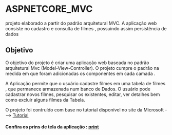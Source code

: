 # ASPNETCORE_MVC
projeto elaborado a partir do padrão arquitetural MVC. A aplicação web consiste no cadastro e consulta de filmes , possuindo assim persistência de dados


## Objetivo
O objetivo do projeto é criar uma aplicação web baseada no padrão arquitetural Mvc (Model-View-Controller). O projeto cumpre o padrão na medida em que foram adicionadas os componentes em cada camada .

A Aplicação permite que o usuário cadastre filmes em uma tabela de filmes , que permanece armazenada num banco de Dados. O usuário pode cadastrar novos filmes, pesquisar os existentes, editar, ver detalhes bem como excluir alguns filmes da Tabela.

O projeto foi contruído com base no tutorial disponível no site da Microsoft ---> [Tutorial](https://docs.microsoft.com/pt-br/aspnet/core/tutorials/first-mvc-app/start-mvc?view=aspnetcore-5.0&tabs=visual-studio)

#### Confira os prins de tela da aplicação : [print](./Prints.docx)



